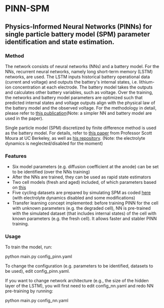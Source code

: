 # PINN-SPM

## Physics-Informed Neural Networks (PINNs) for single particle battery model (SPM) parameter identification and state estimation. 

### Method
The network consists of neural networks (NNs) and a battery model. For the NNs, recurrent neural networks, namely long short-term memory (LSTM) networks, are used. The LSTM inputs historical battery operational data (current and voltage) and outputs the battery's internal states, i.e. lithium-ion concentration at each electrode. The battery model takes the outputs and calculates other battery variables, such as voltage. Over the training, the networks and battery model parameters are optimized such that predicted internal states and voltage outputs align with the physical law of the battery model and the observed voltage. For the methodology in detail, please refer to [this publication](https://ieeexplore.ieee.org/document/10644822)(Note: a simpler NN and battery model are used in the paper).

Single particle model (SPM) discretized by finite difference method is used as the battery model. For details, refer to [this paper](https://ecal.studentorg.berkeley.edu/pubs/SPMe-Obs-Journal-Final.pdf) from Professor Scott Moura at UC Berkeley, as well as [his repository](https://github.com/scott-moura/SPMeT). (Note: the electrolyte dynamics is neglected/disabled for the moment)

### Features
- Six model parameters (e.g. diffusion coefficient at the anode) can be set to be identified (over the NNs training)
- After the NNs are trained, they can be used as rapid state estimators
- Two cell models (fresh and aged) included, of which parameters based on [this](https://github.com/scott-moura/SPMeT/blob/master/param/params_LCO.m)
- Five cycling datasets are prepared by simulating SPM as coded [here](https://github.com/scott-moura/SPMeT/blob/master/spme.m) (with electrolyte dynamics disabled and some modifications)
- Transfer learning concept implemented: before training PINN for the cell with unknown parameters (e.g. the degraded cell), NN is pre-trained with the simulated dataset (that includes internal states) of the cell with known parameters (e.g. the fresh cell). It allows faster and stabler PINN training.

### Usage
To train the model, run:

python main.py config_pinn.yaml

To change the configuration (e.g. parameters to be identified, datasets to be used), edit config_pinn.yaml.

If you want to change network architecture (e.g., the size of the hidden layer of the LSTM), you will first need to edit config_nn.yaml and redo NN pre-training by running:

python main.py config_nn.yaml

